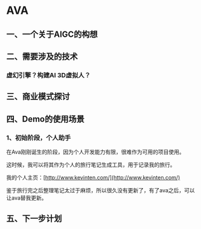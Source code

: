 # AVA

## 一、一个关于AIGC的构想

## 二、需要涉及的技术

### 虚幻引擎？构建AI 3D虚拟人？

## 三、商业模式探讨

## 四、Demo的使用场景

### 1、初始阶段，个人助手

在Ava刚刚诞生的阶段，因为个人开发能力有限，很难作为可用的项目使用。

这时候，我可以将其作为个人的旅行笔记生成工具，用于记录我的旅行。

我的个人主页：[http://www.kevinten.com/](http://www.kevinten.com/)

鉴于旅行完之后整理笔记太过于麻烦，所以很久没有更新了，有了ava之后，可以让ava替我更新。

## 五、下一步计划